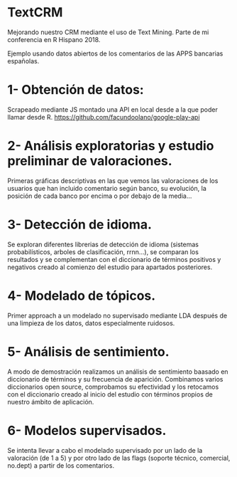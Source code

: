# TextCRM
Mejorando nuestro CRM mediante el uso de Text Mining. Parte de mi conferencia en R Hispano 2018.

Ejemplo usando datos abiertos de los comentarios de las APPS bancarias españolas.

# 1- Obtención de datos:

Scrapeado mediante JS montado una API en local desde a la que poder llamar desde R.
https://github.com/facundoolano/google-play-api

# 2- Análisis exploratorias y estudio preliminar de valoraciones.

Primeras gráficas descriptivas en las que vemos las valoraciones de los usuarios que han incluido comentario según banco, su evolución, la posición de cada banco por encima o por debajo de la media...

# 3- Detección de idioma.

Se exploran diferentes librerias de detección de idioma (sistemas probabilísticos, arboles de clasificación, rrnn...), se comparan los resultados y se complementan con el diccionario de términos positivos y negativos creado al comienzo del estudio para apartados posteriores.

# 4- Modelado de tópicos.

Primer approach a un modelado no supervisado mediante LDA después de una limpieza de los datos, datos especialmente ruidosos.

# 5- Análisis de sentimiento.

A modo de demostración realizamos un análisis de sentimiento baasado en diccionario de términos y su frecuencia de aparición. Combinamos varios diccionarios open source, comprobamos su efectividad y los retocamos con el diccionario creado al inicio del estudio con términos propios de nuestro ámbito de aplicación.

# 6- Modelos supervisados.

Se intenta llevar a cabo el modelado supervisado por un lado de la valoración (de 1 a 5) y por otro lado de las flags (soporte técnico, comercial, no.dept) a partir de los comentarios.
